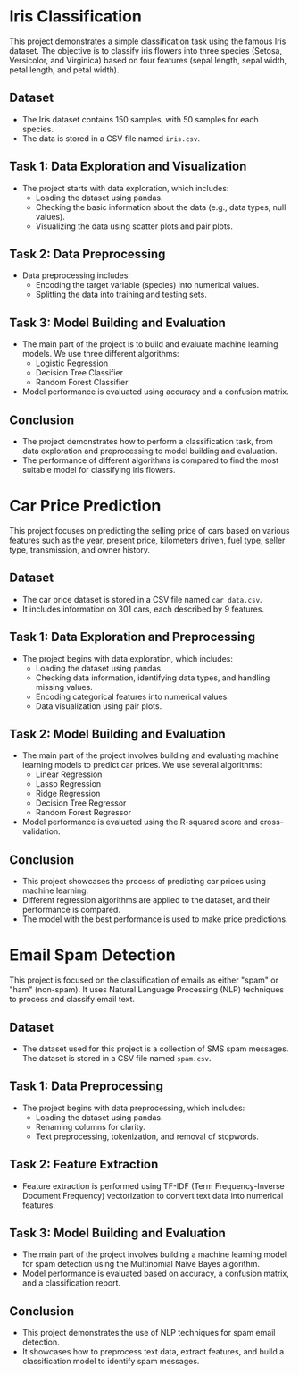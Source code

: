 # Iris Classification

This project demonstrates a simple classification task using the famous Iris dataset. The objective is to classify iris flowers into three species (Setosa, Versicolor, and Virginica) based on four features (sepal length, sepal width, petal length, and petal width).

## Dataset
- The Iris dataset contains 150 samples, with 50 samples for each species.
- The data is stored in a CSV file named `iris.csv`.

## Task 1: Data Exploration and Visualization
- The project starts with data exploration, which includes:
  - Loading the dataset using pandas.
  - Checking the basic information about the data (e.g., data types, null values).
  - Visualizing the data using scatter plots and pair plots.

## Task 2: Data Preprocessing
- Data preprocessing includes:
  - Encoding the target variable (species) into numerical values.
  - Splitting the data into training and testing sets.

## Task 3: Model Building and Evaluation
- The main part of the project is to build and evaluate machine learning models. We use three different algorithms:
  - Logistic Regression
  - Decision Tree Classifier
  - Random Forest Classifier
- Model performance is evaluated using accuracy and a confusion matrix.

## Conclusion
- The project demonstrates how to perform a classification task, from data exploration and preprocessing to model building and evaluation.
- The performance of different algorithms is compared to find the most suitable model for classifying iris flowers.


# Car Price Prediction

This project focuses on predicting the selling price of cars based on various features such as the year, present price, kilometers driven, fuel type, seller type, transmission, and owner history.

## Dataset
- The car price dataset is stored in a CSV file named `car data.csv`.
- It includes information on 301 cars, each described by 9 features.

## Task 1: Data Exploration and Preprocessing
- The project begins with data exploration, which includes:
  - Loading the dataset using pandas.
  - Checking data information, identifying data types, and handling missing values.
  - Encoding categorical features into numerical values.
  - Data visualization using pair plots.

## Task 2: Model Building and Evaluation
- The main part of the project involves building and evaluating machine learning models to predict car prices. We use several algorithms:
  - Linear Regression
  - Lasso Regression
  - Ridge Regression
  - Decision Tree Regressor
  - Random Forest Regressor
- Model performance is evaluated using the R-squared score and cross-validation.

## Conclusion
- This project showcases the process of predicting car prices using machine learning.
- Different regression algorithms are applied to the dataset, and their performance is compared.
- The model with the best performance is used to make price predictions.


# Email Spam Detection

This project is focused on the classification of emails as either "spam" or "ham" (non-spam). It uses Natural Language Processing (NLP) techniques to process and classify email text.

## Dataset
- The dataset used for this project is a collection of SMS spam messages. The dataset is stored in a CSV file named `spam.csv`.

## Task 1: Data Preprocessing
- The project begins with data preprocessing, which includes:
  - Loading the dataset using pandas.
  - Renaming columns for clarity.
  - Text preprocessing, tokenization, and removal of stopwords.

## Task 2: Feature Extraction
- Feature extraction is performed using TF-IDF (Term Frequency-Inverse Document Frequency) vectorization to convert text data into numerical features.

## Task 3: Model Building and Evaluation
- The main part of the project involves building a machine learning model for spam detection using the Multinomial Naive Bayes algorithm.
- Model performance is evaluated based on accuracy, a confusion matrix, and a classification report.

## Conclusion
- This project demonstrates the use of NLP techniques for spam email detection.
- It showcases how to preprocess text data, extract features, and build a classification model to identify spam messages.

